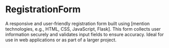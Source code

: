 # RegistrationForm
A responsive and user-friendly registration form built using [mention technologies, e.g., HTML, CSS, JavaScript, Flask]. This form collects user information securely and validates input fields to ensure accuracy. Ideal for use in web applications or as part of a larger project.
